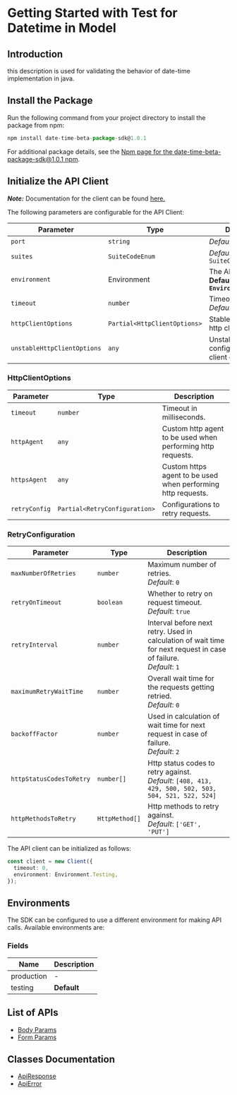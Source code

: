 
# Getting Started with Test for Datetime in Model

## Introduction

this description is used for validating the behavior of date-time implementation in java.

## Install the Package

Run the following command from your project directory to install the package from npm:

```ts
npm install date-time-beta-package-sdk@1.0.1
```

For additional package details, see the [Npm page for the date-time-beta-package-sdk@1.0.1  npm](https://www.npmjs.com/package/date-time-beta-package-sdk/v/1.0.1).

## Initialize the API Client

**_Note:_** Documentation for the client can be found [here.](https://www.github.com/hamzashoukat94/bug-free-packages/tree/1.0.1/doc/client.md)

The following parameters are configurable for the API Client:

| Parameter | Type | Description |
|  --- | --- | --- |
| `port` | `string` | *Default*: `'80'` |
| `suites` | `SuiteCodeEnum` | *Default*: `SuiteCodeEnum.Hearts` |
| `environment` | Environment | The API environment. <br> **Default: `Environment.Testing`** |
| `timeout` | `number` | Timeout for API calls.<br>*Default*: `0` |
| `httpClientOptions` | `Partial<HttpClientOptions>` | Stable configurable http client options. |
| `unstableHttpClientOptions` | `any` | Unstable configurable http client options. |

### HttpClientOptions

| Parameter | Type | Description |
|  --- | --- | --- |
| `timeout` | `number` | Timeout in milliseconds. |
| `httpAgent` | `any` | Custom http agent to be used when performing http requests. |
| `httpsAgent` | `any` | Custom https agent to be used when performing http requests. |
| `retryConfig` | `Partial<RetryConfiguration>` | Configurations to retry requests. |

### RetryConfiguration

| Parameter | Type | Description |
|  --- | --- | --- |
| `maxNumberOfRetries` | `number` | Maximum number of retries. <br> *Default*: `0` |
| `retryOnTimeout` | `boolean` | Whether to retry on request timeout. <br> *Default*: `true` |
| `retryInterval` | `number` | Interval before next retry. Used in calculation of wait time for next request in case of failure. <br> *Default*: `1` |
| `maximumRetryWaitTime` | `number` | Overall wait time for the requests getting retried. <br> *Default*: `0` |
| `backoffFactor` | `number` | Used in calculation of wait time for next request in case of failure. <br> *Default*: `2` |
| `httpStatusCodesToRetry` | `number[]` | Http status codes to retry against. <br> *Default*: `[408, 413, 429, 500, 502, 503, 504, 521, 522, 524]` |
| `httpMethodsToRetry` | `HttpMethod[]` | Http methods to retry against. <br> *Default*: `['GET', 'PUT']` |

The API client can be initialized as follows:

```ts
const client = new Client({
  timeout: 0,
  environment: Environment.Testing,
});
```

## Environments

The SDK can be configured to use a different environment for making API calls. Available environments are:

### Fields

| Name | Description |
|  --- | --- |
| production | - |
| testing | **Default** |

## List of APIs

* [Body Params](https://www.github.com/hamzashoukat94/bug-free-packages/tree/1.0.1/doc/controllers/body-params.md)
* [Form Params](https://www.github.com/hamzashoukat94/bug-free-packages/tree/1.0.1/doc/controllers/form-params.md)

## Classes Documentation

* [ApiResponse](https://www.github.com/hamzashoukat94/bug-free-packages/tree/1.0.1/doc/api-response.md)
* [ApiError](https://www.github.com/hamzashoukat94/bug-free-packages/tree/1.0.1/doc/api-error.md)


